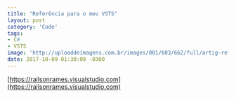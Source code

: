 ```yaml
---
title: "Referência para o meu VSTS"
layout: post
category: 'Code'
tags:
- C#
- VSTS
image: 'http://uploaddeimagens.com.br/images/001/603/662/full/artig-referencia-ao-vsts.png?1536495745'
date: 2017-10-09 01:30:00 -0300
---
```


[https://railsonrames.visualstudio.com](https://railsonrames.visualstudio.com)
